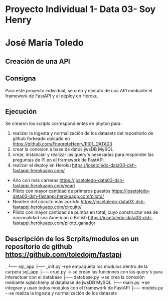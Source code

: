 # Proyecto Individual 1- Data 03- Soy Henry
# José María Toledo
## Creación de una API


## Consigna
Para este proyecto individual, se creo y ejecuto de una API mediante el framework de FastAPI y el deploy en Heroku.

## Ejecución
Se crearon los scripts correspondientes en phyton para:
1. realizar la ingesta y normalización de los datasets del repositorio de github forkeado ubicado en https://github.com/FnegreteHenry/PI01_DATA03
2. crear la conexion a base de datos jwsDB MySQL
3. crear, instanciar y realizar las query's nesesarias para responder las preguntas de PI en el framework de FastAPI
4. realizar el deploy en Heroku https://josetoledo-data03-dsh-fastappi.herokuapp.com/
- Año con más carreras https://josetoledo-data03-dsh-fastappi.herokuapp.com/year/
- Piloto con mayor cantidad de primeros puestos https://josetoledo-data03-dsh-fastappi.herokuapp.com/piloto/
- Nombre del circuito más corrido https://josetoledo-data03-dsh-fastappi.herokuapp.com/circuito/
- Piloto con mayor cantidad de puntos en total, cuyo constructor sea de nacionalidad sea American o British https://josetoledo-data03-dsh-fastappi.herokuapp.com/piloto_ganador


  
## Descripción de los Scrpits/modulos en un repositorio de github https://github.com/toledojm/fastapi
.
└── sql_app
    ├── __init_.py ->se empaqueta los modulos dentro de la carpeta sql_app
    ├── crud.py -> se crean las funciones con las query's para interactuar con el database
    ├── database.py ->se crea la conexión mediante sqlalchemy al database de jwsDB MySQL
    ├── main.py ->se integran y usan todos modulos con el framework de FastAPI
    ├── models.py --se realiza la ingesta y normalización de los datasets



